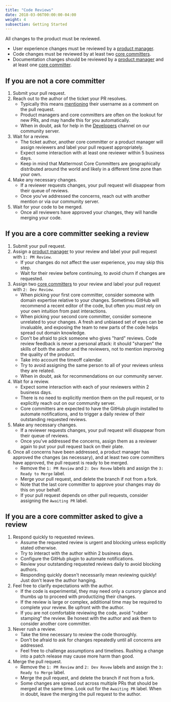 ```yaml
---
title: "Code Reviews"
date: 2018-03-06T00:00:00-04:00
weight: 4
subsection: Getting Started
---
```


All changes to the product must be reviewed.

* User experience changes must be reviewed by a [product manager](/contribute/getting-started/core-committers/#product-managers).
* Code changes must be reviewed by at least two [core committers](http://localhost:1313/contribute/getting-started/core-committers/#core-committers).
* Documentation changes should be reviewed by a [product manager](/contribute/getting-started/core-committers/#product-managers) and at least one [core committer](/contribute/getting-started/core-committers/#core-committers).

If you are not a core committer
-------------------------------

1. Submit your pull request.
2. Reach out to the author of the ticket your PR resolves.
    * Typically this means [mentioning](https://help.github.com/en/articles/basic-writing-and-formatting-syntax#mentioning-people-and-teams) their username as a comment on the pull request.
    * Product managers and core committers are often on the lookout for new PRs, and may handle this for you automatically.
    * When in doubt, ask for help in the [Developers](https://community.mattermost.com/core/channels/developers) channel on our community server.
3. Wait for a review.
    * The ticket author, another core committer or a product manager will assign reviewers and label your pull request appropriately.
    * Expect some interaction with at least one reviewer within 5 business days.
    * Keep in mind that Mattermost Core Committers are geographically distributed around the world and likely in a different time zone than your own.
4. Make any necessary changes.
    * If a reviewer requests changes, your pull request will disappear from their queue of reviews.
    * Once you've addressed the concerns, reach out with another mention or via our community server.
5. Wait for your code to be merged.
    * Once all reviewers have approved your changes, they will handle merging your code.

If you are a core committer seeking a review
--------------------------------------------

1. Submit your pull request.
2. Assign a [product manager](/contribute/getting-started/core-committers/#product-managers) to your review and label your pull request with `1: PM Review`.
    * If your changes do not affect the user experience, you may skip this step.
    * Wait for their review before continuing, to avoid churn if changes are requested.
3. Assign two [core committers](/contribute/getting-started/core-committers/) to your review and label your pull request with `2: Dev Review`.
    * When picking your first core committer, consider someone with domain expertise relative to your changes. Sometimes GitHub will recommend a recent editor of the code, but often you must rely on your own intuition from past interactions.
    * When picking your second core committer, consider someone unrelated to your changes. A fresh and unbiased set of eyes can be invaluable, and exposing the team to new parts of the code helps spread out domain knowledge.
    * Don't be afraid to pick someone who gives "hard" reviews. Code review feedback is never a personal attack: it should "sharpen" the skills of both the author and the reviewers, not to mention improving the quality of the product.
    * Take into account the timeoff calendar.
    * Try to avoid assigning the same person to all of your reviews unless they are related.
    * When in doubt, ask for recommendations on our community server.
4. Wait for a review.
    * Expect some interaction with each of your reviewers within 2 business days.
    * There is no need to explicitly mention them on the pull request, or to explicitly reach out on our community server.
    * Core committers are expected to have the GitHub plugin installed to automate notifications, and to trigger a daily review of their outstanding requested reviews.
5. Make any necessary changes.
    * If a reviewer requests changes, your pull request will disappear from their queue of reviews.
    * Once you've addressed the concerns, assign them as a reviewer again to put your pull request back on their plate.
6. Once all concerns have been addressed, a product manager has approved the changes (as necessary), and at least two core committers have approved, the pull request is ready to be merged.
    * Remove the `1: PM Review` and `2: Dev Revew` labels and assign the `3: Ready to Merge` label.
    * Merge your pull request, and delete the branch if not from a fork.
    * Note that the last core committer to approve your changes may do this on your behalf.
    * If your pull request depends on other pull requests, consider assigning the `Awaiting PR` label.

If you are a core committer asked to give a review
--------------------------------------------------

1. Respond quickly to requested reviews.
    * Assume the requested review is urgent and blocking unless explicitly stated otherwise.
    * Try to interact with the author within 2 business days.
    * Configure the GitHub plugin to automate notifications.
    * Review your outstanding requested reviews daily to avoid blocking authors.
    * Responding quickly doesn't necessarily mean reviewing quickly! Just don't leave the author hanging.
2. Feel free to clarify expectations with the author.
    * If the code is experimental, they may need only a cursory glance and thumbs up to proceed with productizing their changes.
    * If the review is large or complex, additional time may be required to complete your review. Be upfront with the author.
    * If you are not comfortable reviewing the code, avoid "rubber stamping" the review. Be honest with the author and ask them to consider another core committer.
3. Never rush a review.
    * Take the time necessary to review the code thoroughly.
    * Don't be afraid to ask for changes repeatedly until all concerns are addressed.
    * Feel free to challenge assumptions and timelines. Rushing a change into a patch release may cause more harm than good.
4. Merge the pull request.
    * Remove the `1: PM Review` and `2: Dev Revew` labels and assign the `3: Ready to Merge` label.
    * Merge the pull request, and delete the branch if not from a fork.
    * Some changes are spread out across multiple PRs that should be merged at the same time. Look out for the `Awaiting PR` label. When in doubt, leave the merging the pull request to the author.
